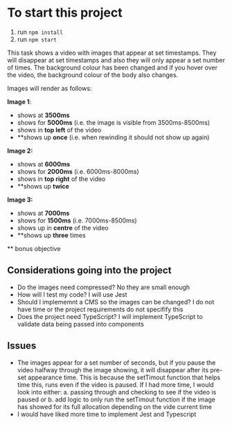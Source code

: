 # To start this project

1. run `npm install`
2. run `npm start`

This task shows a video with images that appear at set timestamps. They will disappear at set timestamps and also they will only appear a set number of times. The background colour has been changed and if you hover over the video, the background colour of the body also changes.

Images will render as follows:

**Image 1**:

- shows at **3500ms**
- shows for **5000ms** (i.e. the image is visible from 3500ms-8500ms)
- shows in **top left** of the video
- \*\*shows up **once** (i.e. when rewinding it should not show up again)

**Image 2:**

- shows at **6000ms**
- shows for **2000ms** (i.e. 6000ms-8000ms)
- shows in **top right** of the video
- \*\*shows up **twice**

**Image 3:**

- shows at **7000ms**
- shows for **1500ms** (i.e. 7000ms-8500ms)
- shows up in **centre** of the video
- \*\*shows up **three** times

\*\* bonus objective

## Considerations going into the project

- Do the images need compressed? No they are small enough
- How will I test my code? I will use Jest
- Should I implememnt a CMS so the images can be changed? I do not have time or the project requirements do not specifify this
- Does the project need TypeScript? I will implement TypeScript to validate data being passed into components

## Issues

- The images appear for a set number of seconds, but if you pause the video halfway through the image showing, it will disappear after its pre-set appearance time. This is because the setTimout function that helps time this, runs even if the video is paused. If I had more time, I would look into either:
  a. passing through and checking to see if the video is paused or
  b. add logic to only run the setTimout function if the image has showed for its full allocation depending on the vide current time
- I would have liked more time to implement Jest and Typescript
